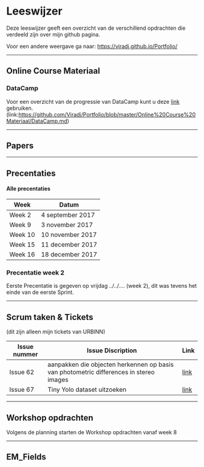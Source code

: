 # Leeswijzer
Deze leeswijzer geeft een overzicht van de verschillend opdrachten die verdeeld zijn over mijn github pagina. 

Voor een andere weergave ga naar: https://viradj.github.io/Portfolio/ 


--------------------------------------------------------------------

## Online Course Materiaal

### DataCamp
Voor een overzicht van de progressie van DataCamp kunt u deze [link](https://github.com/Viradj/Portfolio/blob/master/Online%20Course%20Materiaal/DataCamp.md) gebruiken. 
(link:https://github.com/Viradj/Portfolio/blob/master/Online%20Course%20Materiaal/DataCamp.md)



---------------------------------------------------------------------

## Papers




--------------------------------------------------------------------
## Precentaties

#### Alle precentaties

| Week | Datum |
|-------|-------|
|Week 2|4 september 2017|
|Week 9|3 november 2017|
|Week 10|10 november 2017|
|Week 15|11 december 2017|
|Week 16|18 december 2017|


### Precentatie week 2

Eerste Precentatie is gegeven op vrijdag ../../.... (week 2), dit was tevens het einde van de eerste Sprint.









-----------------------------------------------------------------------------------


## Scrum taken & Tickets
(dit zijn alleen mijn tickets van URBINN) 



| Issue nummer | Issue Discription | Link |
| -------------|--------------|------|
| Issue 62     | aanpakken die objecten herkennen op basis van photometric differences in stereo images  |[link](https://github.com/Viradj/Portfolio/blob/master/Scrum%20taken%20%26%20Tickets/Issue%2062%20-%20aanpakken%20die%20objecten%20herkennen%20op%20basis%20van%20photometric%20differences%20in%20stereo%20images/Issue%2062%20-%20photometric%20differen.pdf)      |
| Issue 67     | Tiny Yolo dataset uitzoeken  |[link](https://github.com/Viradj/Portfolio/blob/master/Scrum%20taken%20%26%20Tickets/Issue%2067%20-%20Tiny%20Yolo%20dataset%20uitzoeken/Issue%2067%20-%20Tiny%20YOLO%20datasets%20.pdf)      |




------------------------------------------------------------------------------------------

## Workshop opdrachten

Volgens de planning starten de Workshop opdrachten vanaf week 8


---------------------------------------------------------------------------------------------


## EM_Fields













































